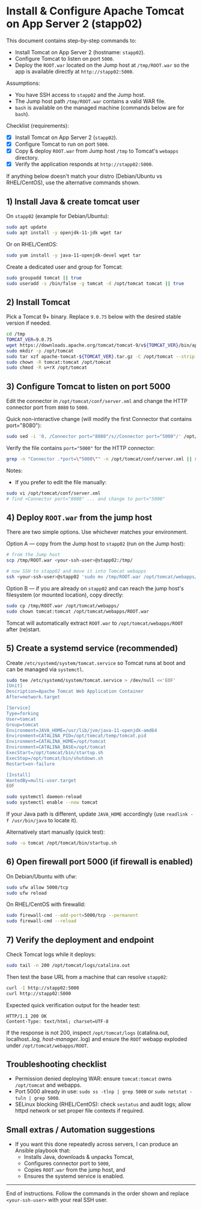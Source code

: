 # Install & Configure Apache Tomcat on App Server 2 (stapp02)

This document contains step-by-step commands to:

- Install Tomcat on App Server 2 (hostname: `stapp02`).
- Configure Tomcat to listen on port `5000`.
- Deploy the `ROOT.war` located on the Jump host at `/tmp/ROOT.war` so the app is available directly at `http://stapp02:5000`.

Assumptions:

- You have SSH access to `stapp02` and the Jump host.
- The Jump host path `/tmp/ROOT.war` contains a valid WAR file.
- `bash` is available on the managed machine (commands below are for `bash`).

Checklist (requirements):

- [x] Install Tomcat on App Server 2 (`stapp02`).
- [x] Configure Tomcat to run on port `5000`.
- [x] Copy & deploy `ROOT.war` from Jump host `/tmp` to Tomcat's `webapps` directory.
- [x] Verify the application responds at `http://stapp02:5000`.

If anything below doesn't match your distro (Debian/Ubuntu vs RHEL/CentOS), use the alternative commands shown.

## 1) Install Java & create tomcat user

On `stapp02` (example for Debian/Ubuntu):

```bash
sudo apt update
sudo apt install -y openjdk-11-jdk wget tar
```

Or on RHEL/CentOS:

```bash
sudo yum install -y java-11-openjdk-devel wget tar
```

Create a dedicated user and group for Tomcat:

```bash
sudo groupadd tomcat || true
sudo useradd -s /bin/false -g tomcat -d /opt/tomcat tomcat || true
```

## 2) Install Tomcat

Pick a Tomcat 9+ binary. Replace `9.0.75` below with the desired stable version if needed.

```bash
cd /tmp
TOMCAT_VER=9.0.75
wget https://downloads.apache.org/tomcat/tomcat-9/v${TOMCAT_VER}/bin/apache-tomcat-${TOMCAT_VER}.tar.gz
sudo mkdir -p /opt/tomcat
sudo tar xzf apache-tomcat-${TOMCAT_VER}.tar.gz -C /opt/tomcat --strip-components=1
sudo chown -R tomcat:tomcat /opt/tomcat
sudo chmod -R u+rX /opt/tomcat
```

## 3) Configure Tomcat to listen on port 5000

Edit the connector in `/opt/tomcat/conf/server.xml` and change the HTTP connector port from `8080` to `5000`.

Quick non-interactive change (will modify the first Connector that contains port="8080"):

```bash
sudo sed -i '0, /Connector port="8080"/s//Connector port="5000"/' /opt/tomcat/conf/server.xml
```

Verify the file contains `port="5000"` for the HTTP connector:

```bash
grep -n "Connector .*port=\"5000\"" -n /opt/tomcat/conf/server.xml || sudo sed -n '1,160p' /opt/tomcat/conf/server.xml
```

Notes:

- If you prefer to edit the file manually:

```bash
sudo vi /opt/tomcat/conf/server.xml
# find <Connector port="8080" ... and change to port="5000"
```

## 4) Deploy `ROOT.war` from the jump host

There are two simple options. Use whichever matches your environment.

Option A — copy from the Jump host to `stapp02` (run on the Jump host):

```bash
# from the Jump host
scp /tmp/ROOT.war <your-ssh-user>@stapp02:/tmp/

# now SSH to stapp02 and move it into Tomcat webapps
ssh <your-ssh-user>@stapp02 'sudo mv /tmp/ROOT.war /opt/tomcat/webapps/ && sudo chown tomcat:tomcat /opt/tomcat/webapps/ROOT.war'
```

Option B — if you are already on `stapp02` and can reach the jump host's filesystem (or mounted location), copy directly:

```bash
sudo cp /tmp/ROOT.war /opt/tomcat/webapps/
sudo chown tomcat:tomcat /opt/tomcat/webapps/ROOT.war
```

Tomcat will automatically extract `ROOT.war` to `/opt/tomcat/webapps/ROOT` after (re)start.

## 5) Create a systemd service (recommended)

Create `/etc/systemd/system/tomcat.service` so Tomcat runs at boot and can be managed via `systemctl`.

```bash
sudo tee /etc/systemd/system/tomcat.service > /dev/null <<'EOF'
[Unit]
Description=Apache Tomcat Web Application Container
After=network.target

[Service]
Type=forking
User=tomcat
Group=tomcat
Environment=JAVA_HOME=/usr/lib/jvm/java-11-openjdk-amd64
Environment=CATALINA_PID=/opt/tomcat/temp/tomcat.pid
Environment=CATALINA_HOME=/opt/tomcat
Environment=CATALINA_BASE=/opt/tomcat
ExecStart=/opt/tomcat/bin/startup.sh
ExecStop=/opt/tomcat/bin/shutdown.sh
Restart=on-failure

[Install]
WantedBy=multi-user.target
EOF

sudo systemctl daemon-reload
sudo systemctl enable --now tomcat
```

If your Java path is different, update `JAVA_HOME` accordingly (use `readlink -f /usr/bin/java` to locate it).

Alternatively start manually (quick test):

```bash
sudo -u tomcat /opt/tomcat/bin/startup.sh
```

## 6) Open firewall port 5000 (if firewall is enabled)

On Debian/Ubuntu with ufw:

```bash
sudo ufw allow 5000/tcp
sudo ufw reload
```

On RHEL/CentOS with firewalld:

```bash
sudo firewall-cmd --add-port=5000/tcp --permanent
sudo firewall-cmd --reload
```

## 7) Verify the deployment and endpoint

Check Tomcat logs while it deploys:

```bash
sudo tail -n 200 /opt/tomcat/logs/catalina.out
```

Then test the base URL from a machine that can resolve `stapp02`:

```bash
curl -I http://stapp02:5000
curl http://stapp02:5000
```

Expected quick verification output for the header test:

```
HTTP/1.1 200 OK
Content-Type: text/html; charset=UTF-8
```

If the response is not 200, inspect `/opt/tomcat/logs` (catalina.out, localhost._.log, host-manager._.log) and ensure the `ROOT` webapp exploded under `/opt/tomcat/webapps/ROOT`.

## Troubleshooting checklist

- Permission denied deploying WAR: ensure `tomcat:tomcat` owns `/opt/tomcat` and webapps.
- Port 5000 already in use: `sudo ss -tlnp | grep 5000` or `sudo netstat -tuln | grep 5000`.
- SELinux blocking (RHEL/CentOS): check `sestatus` and audit logs; allow httpd network or set proper file contexts if required.

## Small extras / Automation suggestions

- If you want this done repeatedly across servers, I can produce an Ansible playbook that:
  - Installs Java, downloads & unpacks Tomcat,
  - Configures connector port to `5000`,
  - Copies `ROOT.war` from the jump host, and
  - Ensures the systemd service is enabled.

---

End of instructions. Follow the commands in the order shown and replace `<your-ssh-user>` with your real SSH user.
